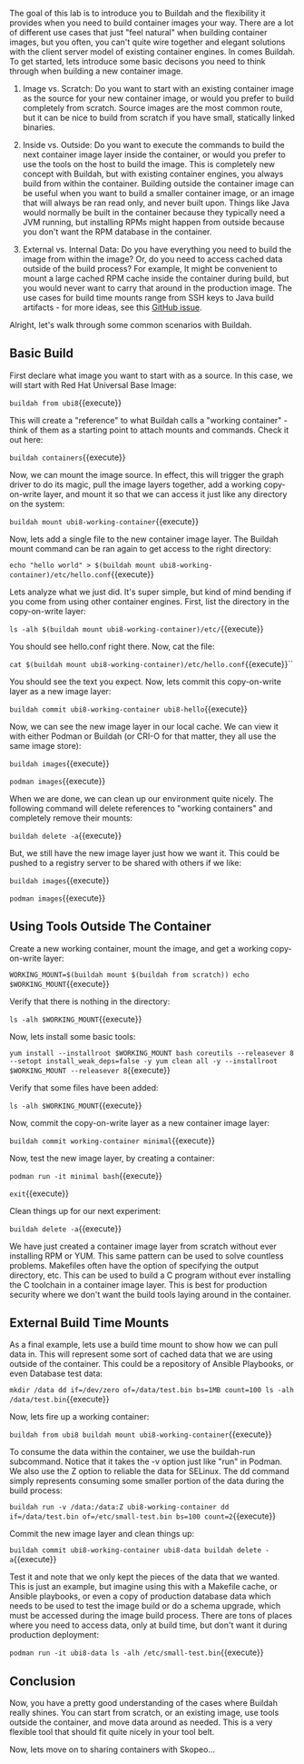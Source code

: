 The goal of this lab is to introduce you to Buildah and the flexibility it provides when you need to build container images your way. There are a lot of different use cases that just "feel natural" when building container images, but you often, you can't quite wire together and elegant solutions with the client server model of existing container engines. In comes Buildah. To get started, lets introduce some basic decisons you need to think through when building a new container image.

1. Image vs. Scratch: Do you want to start with an existing container image as the source for your new container image, or would you prefer to build completely from scratch. Source images are the most common route, but it can be nice to build from scratch if you have small, statically linked binaries.

2. Inside vs. Outside: Do you want to execute the commands to build the next container image layer inside the container, or would you prefer to use the tools on the host to build the image. This is completely new concept with Buildah, but with existing container engines, you always build from within the container. Building outside the container image can be useful when you want to build a smaller container image, or an image that will always be ran read only, and never built upon. Things like Java would normally be built in the container because they typically need a JVM running, but installing RPMs might happen from outside because you don't want the RPM database in the container.

3. External vs. Internal Data: Do you have everything you need to build the image from within the image? Or, do you need to access cached data outside of the build process? For example, It might be convenient to mount a large cached RPM cache inside the container during build, but you would never want to carry that around in the production image. The use cases for build time mounts range from SSH keys to Java build artifacts - for more ideas, see this [GitHub issue](https://github.com/moby/moby/issues/14080).


Alright, let's walk through some common scenarios with Buildah.

## Basic Build

First declare what image you want to start with as a source. In this case, we will start with Red Hat Universal Base Image:

``buildah from ubi8``{{execute}}

This will create a "reference" to what Buildah calls a "working container" - think of them as a starting point to attach mounts and commands. Check it out here:

``buildah containers``{{execute}}

Now, we can mount the image source. In effect, this will trigger the graph driver to do its magic, pull the image layers together, add a working copy-on-write layer, and mount it so that we can access it just like any directory on the system:

``buildah mount ubi8-working-container``{{execute}}

Now, lets add a single file to the new container image layer. The Buildah mount command can be ran again to get access to the right directory:

``echo "hello world" > $(buildah mount ubi8-working-container)/etc/hello.conf``{{execute}}

Lets analyze what we just did. It's super simple, but kind of mind bending if you come from using other container engines. First, list the directory in the copy-on-write layer:

``ls -alh $(buildah mount ubi8-working-container)/etc/``{{execute}}

You should see hello.conf right there. Now, cat the file:

``cat $(buildah mount ubi8-working-container)/etc/hello.conf``{{execute}}``

You should see the text you expect. Now, lets commit this copy-on-write layer as a new image layer:

``buildah commit ubi8-working-container ubi8-hello``{{execute}}

Now, we can see the new image layer in our local cache. We can view it with either Podman or Buildah (or CRI-O for that matter, they all use the same image store):

``buildah images``{{execute}}

``podman images``{{execute}}

When we are done, we can clean up our environment quite nicely. The following command will delete references to "working containers" and completely remove their mounts:

``buildah delete -a``{{execute}}

But, we still have the new image layer just how we want it. This could be pushed to a registry server to be shared with others if we like:

``buildah images``{{execute}}

``podman images``{{execute}}

## Using Tools Outside The Container

Create a new working container, mount the image, and get a working copy-on-write layer:

``WORKING_MOUNT=$(buildah mount $(buildah from scratch))
echo $WORKING_MOUNT``{{execute}}

Verify that there is nothing in the directory:

``ls -alh $WORKING_MOUNT``{{execute}}

Now, lets install some basic tools:

``yum install --installroot $WORKING_MOUNT bash coreutils --releasever 8 --setopt install_weak_deps=false -y
yum clean all -y --installroot $WORKING_MOUNT --releasever 8``{{execute}}

Verify that some files have been added:

``ls -alh $WORKING_MOUNT``{{execute}}

Now, commit the copy-on-write layer as a new container image layer:

``buildah commit working-container minimal``{{execute}}

Now, test the new image layer, by creating a container:

``podman run -it minimal bash``{{execute}}

``exit``{{execute}}

Clean things up for our next experiment:

``buildah delete -a``{{execute}}

We have just created a container image layer from scratch without ever installing RPM or YUM. This same pattern can be used to solve countless problems. Makefiles often have the option of specifying the output directory, etc. This can be used to build a C program without ever installing the C toolchain in a container image layer. This is best for production security where we don't want the build tools laying around in the container.

## External Build Time Mounts

As a final example, lets use a build time mount to show how we can pull data in. This will represent some sort of cached data that we are using outside of the container. This could be a repository of Ansible Playbooks, or even Database test data:

``mkdir /data
dd if=/dev/zero of=/data/test.bin bs=1MB count=100
ls -alh /data/test.bin``{{execute}}

Now, lets fire up a working container:

``buildah from ubi8
buildah mount ubi8-working-container``{{execute}}

To consume the data within the container, we use the buildah-run subcommand. Notice that it takes the -v option just like "run" in Podman. We also use the Z option to reliable the data for SELinux. The dd command simply represents consuming some smaller portion of the data during the build process:

``buildah run -v /data:/data:Z ubi8-working-container dd if=/data/test.bin of=/etc/small-test.bin bs=100 count=2``{{execute}}

Commit the new image layer and clean things up:

``buildah commit ubi8-working-container ubi8-data
buildah delete -a``{{execute}}

Test it and note that we only kept the pieces of the data that we wanted. This is just an example, but imagine using this with a Makefile cache, or Ansible playbooks, or even a copy of production database data which needs to be used to test the image build or do a schema upgrade, which must be accessed during the image build process. There are tons of places where you need to access data, only at build time, but don't want it during production deployment:

``podman run -it ubi8-data ls -alh /etc/small-test.bin``{{execute}}

## Conclusion

Now, you have a pretty good understanding of the cases where Buildah really shines. You can start from scratch, or an existing image, use tools outside the container, and move data around as needed. This is a very flexible tool that should fit quite nicely in your tool belt.

Now, lets move on to sharing containers with Skopeo...
